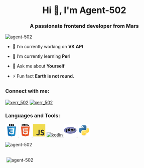 <h1 align="center">Hi 👋, I'm Agent-502</h1>
<h3 align="center">A passionate frontend developer from Mars</h3>

<p align="left"> <img src="https://komarev.com/ghpvc/?username=agent-502&label=Profile%20views&color=0e75b6&style=flat" alt="agent-502" /> </p>

- 🔭 I’m currently working on **VK API**

- 🌱 I’m currently learning **Perl**

- 💬 Ask me about **Yourself**

- ⚡ Fun fact **Earth is not round.**

<h3 align="left">Connect with me:</h3>
<p align="left">
<a href="https://twitter.com/xerr_502" target="blank"><img align="center" src="https://raw.githubusercontent.com/rahuldkjain/github-profile-readme-generator/master/src/images/icons/Social/twitter.svg" alt="xerr_502" height="30" width="40" /></a>
<a href="https://instagram.com/xerr_502" target="blank"><img align="center" src="https://raw.githubusercontent.com/rahuldkjain/github-profile-readme-generator/master/src/images/icons/Social/instagram.svg" alt="xerr_502" height="30" width="40" /></a>
</p>

<h3 align="left">Languages and Tools:</h3>
<p align="left"> <a href="https://www.w3schools.com/css/" target="_blank" rel="noreferrer"> <img src="https://raw.githubusercontent.com/devicons/devicon/master/icons/css3/css3-original-wordmark.svg" alt="css3" width="40" height="40"/> </a> <a href="https://www.w3.org/html/" target="_blank" rel="noreferrer"> <img src="https://raw.githubusercontent.com/devicons/devicon/master/icons/html5/html5-original-wordmark.svg" alt="html5" width="40" height="40"/> </a> <a href="https://developer.mozilla.org/en-US/docs/Web/JavaScript" target="_blank" rel="noreferrer"> <img src="https://raw.githubusercontent.com/devicons/devicon/master/icons/javascript/javascript-original.svg" alt="javascript" width="40" height="40"/> </a> <a href="https://kotlinlang.org" target="_blank" rel="noreferrer"> <img src="https://www.vectorlogo.zone/logos/kotlinlang/kotlinlang-icon.svg" alt="kotlin" width="40" height="40"/> </a> <a href="https://www.php.net" target="_blank" rel="noreferrer"> <img src="https://raw.githubusercontent.com/devicons/devicon/master/icons/php/php-original.svg" alt="php" width="40" height="40"/> </a> <a href="https://www.python.org" target="_blank" rel="noreferrer"> <img src="https://raw.githubusercontent.com/devicons/devicon/master/icons/python/python-original.svg" alt="python" width="40" height="40"/> </a> </p>

<p><img align="left" src="https://github-readme-stats.vercel.app/api/top-langs?username=agent-502&show_icons=true&locale=en&layout=compact" alt="agent-502" /></p>
<br><br>
<p>&nbsp;<img align="center" src="https://github-readme-stats.vercel.app/api?username=agent-502&show_icons=true&locale=en" alt="agent-502" /></p>
